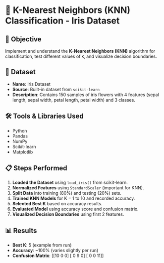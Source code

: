 # 🌸 K-Nearest Neighbors (KNN) Classification - Iris Dataset

## 📌 Objective
Implement and understand the **K-Nearest Neighbors (KNN)** algorithm for classification, test different values of `K`, and visualize decision boundaries.

## 📂 Dataset
- **Name**: Iris Dataset
- **Source**: Built-in dataset from `scikit-learn`
- **Description**: Contains 150 samples of iris flowers with 4 features (sepal length, sepal width, petal length, petal width) and 3 classes.

## 🛠 Tools & Libraries Used
- Python
- Pandas
- NumPy
- Scikit-learn
- Matplotlib

## 📋 Steps Performed
1. **Loaded the Dataset** using `load_iris()` from scikit-learn.
2. **Normalized Features** using `StandardScaler` (important for KNN).
3. **Split Data** into training (80%) and testing (20%) sets.
4. **Trained KNN Models** for K = 1 to 10 and recorded accuracy.
5. **Selected Best K** based on accuracy results.
6. **Evaluated Model** using accuracy score and confusion matrix.
7. **Visualized Decision Boundaries** using first 2 features.

## 📊 Results
- **Best K**: 5 (example from run)
- **Accuracy**: ~100% (varies slightly per run)
- **Confusion Matrix**: [[10 0 0]
                         [ 0 9 0]
                         [ 0 0 11]]
